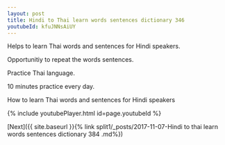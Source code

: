 ```yaml
---
layout: post
title: Hindi to Thai learn words sentences dictionary 346 
youtubeId: kfuJNNsAiUY
---
```

 
 
Helps to learn Thai words and sentences for Hindi speakers.

Opportunitiy to repeat the words sentences. 

Practice Thai language. 
 
10 minutes practice every day. 
 
How to learn Thai words and sentences for Hindi speakers 
 
{% include youtubePlayer.html id=page.youtubeId %}
 
 
[Next]({{ site.baseurl }}{% link  split1/_posts/2017-11-07-Hindi to thai learn words sentences dictionary 384 .md%})
 
